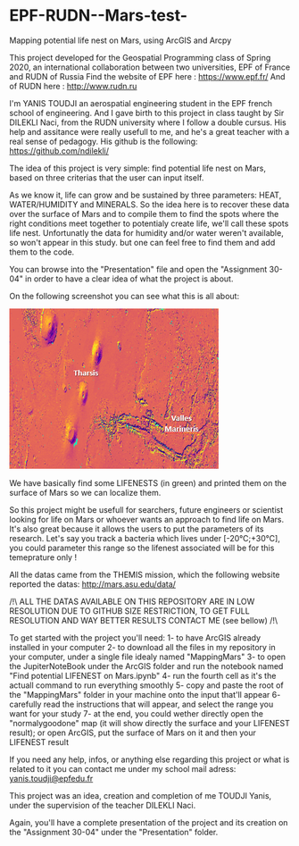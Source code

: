 # EPF-RUDN--Mars-test-
Mapping potential life nest on Mars, using ArcGIS and Arcpy 

This project developed for the Geospatial Programming class of Spring 2020, an international collaboration between two universities, EPF of France and RUDN of Russia
Find the website of EPF here : https://www.epf.fr/
And of RUDN here : http://www.rudn.ru

I'm YANIS TOUDJI an aerospatial engineering student in the EPF french school of engineering. And I gave birth to this project in class taught by Sir DILEKLI Naci, from the RUDN university where I follow a double cursus. His help and assitance were really usefull to me, and he's a great teacher with a real sense of pedagogy. His github is the following: https://github.com/ndilekli/

The idea of this project is very simple: find potential life nest on Mars, based on three criterias that the user can input itself.

As we know it, life can grow and be sustained by three parameters: HEAT, WATER/HUMIDITY and MINERALS. So the idea here is to recover these data over the surface of Mars and to compile them to find the spots where the right conditions meet together to potentialy create life, we'll call these spots life nest. Unfortunatly the data for humidity and/or water weren't available, so won't appear in this study. but one can feel free to find them and add them to the code. 

You can browse into the "Presentation" file and open the "Assignment 30-04" in order to have a clear idea of what the project is about. 

On the following screenshot you can see what this is all about: 


![](Presentations/gitscreen.PNG)

We have basically find some LIFENESTS (in green) and printed them on the surface of Mars so we can localize them. 

So this project might be usefull for searchers, future engineers or scientist looking for life on Mars or whoever wants an approach to find life on Mars. It's also great because it allows the users to put the parameters of its research. Let's say you track a bacteria which lives under  [-20°C;+30°C], you could parameter this range so the lifenest associated will be for this temeprature only !

All the datas came from the THEMIS mission, which the following website reported the datas: http://mars.asu.edu/data/

/!\ ALL THE DATAS AVAILABLE ON THIS REPOSITORY ARE IN LOW RESOLUTION DUE TO GITHUB SIZE RESTRICTION, TO GET FULL RESOLUTION AND WAY BETTER RESULTS CONTACT ME (see bellow) /!\

To get started with the project you'll need:
1- to have ArcGIS already installed in your computer
2- to download all the files in my repository in your computer, under a single file idealy named "MappingMars"
3- to open the JupiterNoteBook under the ArcGIS folder and run the notebook named "Find potential LIFENEST on Mars.ipynb"
4- run the fourth cell as it's the actuall command to run everything smoothly
5- copy and paste the root of the "MappingMars" folder in your machine onto the input that'll appear
6- carefully read the instructions that will appear, and select the range you want for your study
7- at the end, you could wether directly open the "normalygoodone" map (it will show directly the surface and your LIFENEST result); or  open ArcGIS, put the surface of Mars on it and then your LIFENEST result

If you need any help, infos, or anything else regarding this project or what is related to it you can contact me under my school mail adress:  yanis.toudji@epfedu.fr

This project was an idea, creation and completion of me TOUDJI Yanis, under the supervision of the teacher DILEKLI Naci.

Again, you'll have a complete presentation of the project and its creation on the "Assignment 30-04" under the "Presentation" folder.
